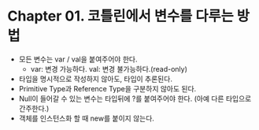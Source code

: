 # Chapter 01. 코틀린에서 변수를 다루는 방법
- 모든 변수는 var / val을 붙여주어야 한다.
  - var: 변경 가능하다. val: 변경 불가능하다.(read-only)
- 타입을 명시적으로 작성하지 않아도, 타입이 추론된다.
- Primitive Type과 Reference Type을 구분하지 않아도 된다.
- Null이 들어갈 수 있는 변수는 타입뒤에 ?를 붙여주어야 한다. (아예 다른 타입으로 간주한다.)
- 객체를 인스턴스화 할 때 new를 붙이지 않는다.